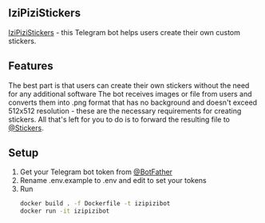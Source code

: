 ## IziPiziStickers

[IziPiziStickers](https://t.me/make_photo_for_sticker_bot) - this Telegram bot helps users create their own custom
stickers.

## Features

The best part is that users can create their own stickers without the need for any additional software
The bot receives images or file from users and converts them into .png format that has no background and doesn't exceed
512x512
resolution - these are the necessary requirements for creating stickers. All that's left for you to do is to forward the
resulting file to [@Stickers](https://t.me/Stickers).


## Setup

1. Get your Telegram bot token from [@BotFather](https://t.me/BotFather)
2. Rename .env.example to .env and edit to set your tokens
3. Run 
    ```bash
   docker build . -f Dockerfile -t izipizibot
   docker run -it izipizibot
    ```
   
